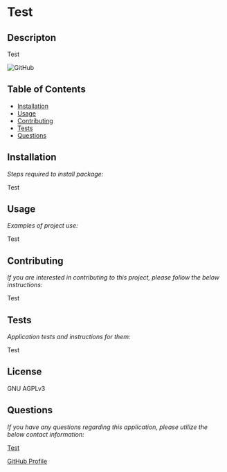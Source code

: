 
  # Test

  ## Descripton
  Test
  
  ![GitHub](https://img.shields.io/github/license/k1te-m/courseWork_07_readMeGenerator)

  ## Table of Contents
  * [Installation](#installation)
  * [Usage](#usage)
  * [Contributing](#contributing)
  * [Tests](#tests)
  * [Questions](#questions)

  ## Installation 
    
  *Steps required to install package:* 
    
  Test

  ## Usage

  *Examples of project use:*

  Test

  ## Contributing

  *If you are interested in contributing to this project, please follow the below instructions:*

  Test

  ## Tests

  *Application tests and instructions for them:*

  Test

  ## License

  GNU AGPLv3
  

  ## Questions

  *If you have any questions regarding this application, please utilize the below contact information:*

  [Test](mailto:Test)
  
  [GitHub Profile](https://www.github.com/k1te-m)
  
